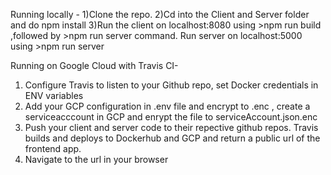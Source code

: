 Running locally - 
1)Clone the repo. 
2)Cd into the Client and Server folder and do npm install 
3)Run the client on localhost:8080 using >npm run build ,followed by >npm run server command. Run server on localhost:5000 using >npm run server 

Running on Google Cloud with Travis CI-
1) Configure Travis to listen to your Github repo, set Docker credentials in ENV variables
2) Add your GCP configuration  in .env file and encrypt to .enc , create a serviceacccount in GCP and enrypt the file to serviceAccount.json.enc 
3) Push your client and server code to their repective github repos. Travis builds and deploys to Dockerhub and GCP and return a public url of the frontend app.
4) Navigate to the url in your browser
